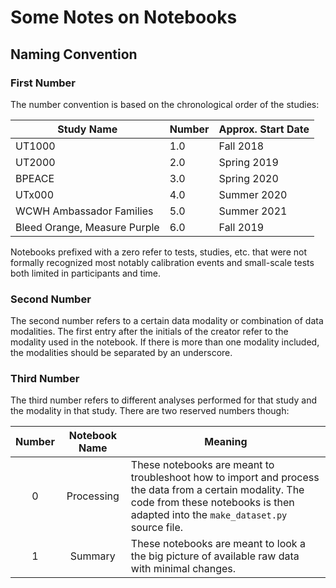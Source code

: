 # Some Notes on Notebooks

## Naming Convention

### First Number
The number convention is based on the chronological order of the studies:

| Study Name | Number | Approx. Start Date |
| --- | --- | --- |
| UT1000 | 1.0 | Fall 2018 |
| UT2000 | 2.0 | Spring 2019 |
| BPEACE | 3.0 | Spring 2020 |
| UTx000 | 4.0 | Summer 2020 |
| WCWH Ambassador Families | 5.0 | Summer 2021 |
| Bleed Orange, Measure Purple | 6.0 | Fall 2019 |

Notebooks prefixed with a zero refer to tests, studies, etc. that were not formally recognized most notably calibration events and small-scale tests both limited in participants and time. 

### Second Number
The second number refers to a certain data modality or combination of data modalities. The first entry after the initials of the creator refer to the modality used in the notebook. If there is more than one modality included, the modalities should be separated by an underscore. 

### Third Number
The third number refers to different analyses performed for that study and the modality in that study. There are two reserved numbers though:

| Number | Notebook Name | Meaning |
| :-: | :-: | --- |
| 0 | Processing | These notebooks are meant to troubleshoot how to import and process the data from a certain modality. The code from these notebooks is then adapted into the ```make_dataset.py``` source file. |
| 1 | Summary | These notebooks are meant to look a the big picture of available raw data with minimal changes. |
